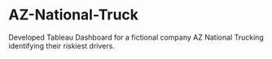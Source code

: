 # AZ-National-Truck
Developed Tableau Dashboard for a fictional company AZ National Trucking identifying their riskiest drivers. 
